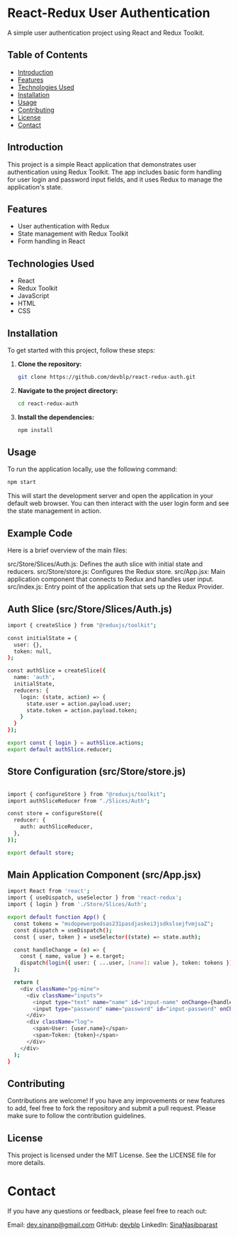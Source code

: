 # React-Redux User Authentication

A simple user authentication project using React and Redux Toolkit.

## Table of Contents

- [Introduction](#introduction)
- [Features](#features)
- [Technologies Used](#technologies-used)
- [Installation](#installation)
- [Usage](#usage)
- [Contributing](#contributing)
- [License](#license)
- [Contact](#contact)

## Introduction

This project is a simple React application that demonstrates user authentication using Redux Toolkit. The app includes basic form handling for user login and password input fields, and it uses Redux to manage the application's state.

## Features

- User authentication with Redux
- State management with Redux Toolkit
- Form handling in React

## Technologies Used

- React
- Redux Toolkit
- JavaScript
- HTML
- CSS

## Installation

To get started with this project, follow these steps:

1. **Clone the repository:**
    ```sh
    git clone https://github.com/devblp/react-redux-auth.git
    ```
2. **Navigate to the project directory:**
    ```sh
    cd react-redux-auth
    ```
3. **Install the dependencies:**
    ```sh
    npm install
    ```

## Usage

To run the application locally, use the following command:

```sh
npm start
```

This will start the development server and open the application in your default web browser. You can then interact with the user login form and see the state management in action.

## Example Code
Here is a brief overview of the main files:

src/Store/Slices/Auth.js: Defines the auth slice with initial state and reducers.
src/Store/store.js: Configures the Redux store.
src/App.jsx: Main application component that connects to Redux and handles user input.
src/index.js: Entry point of the application that sets up the Redux Provider.

## Auth Slice (src/Store/Slices/Auth.js)
```sh
import { createSlice } from "@reduxjs/toolkit";

const initialState = {
  user: {},
  token: null,
};

const authSlice = createSlice({
  name: 'auth',
  initialState,
  reducers: {
    login: (state, action) => {
      state.user = action.payload.user;
      state.token = action.payload.token;
    }
  }
});

export const { login } = authSlice.actions;
export default authSlice.reducer;
```

## Store Configuration (src/Store/store.js)
```sh

import { configureStore } from "@reduxjs/toolkit";
import authSliceReducer from "./Slices/Auth";

const store = configureStore({
  reducer: {
    auth: authSliceReducer,
  },
});

export default store;
```

## Main Application Component (src/App.jsx)
```sh
import React from 'react';
import { useDispatch, useSelector } from 'react-redux';
import { login } from './Store/Slices/Auth';

export default function App() {
  const tokens = "msdopewerpodsas231pasdjaskei3jsdkslsejfvmjsaZ";
  const dispatch = useDispatch();
  const { user, token } = useSelector((state) => state.auth);

  const handleChange = (e) => {
    const { name, value } = e.target;
    dispatch(login({ user: { ...user, [name]: value }, token: tokens }));
  };

  return (
    <div className="pg-mine">
      <div className="inputs">
        <input type="text" name="name" id="input-name" onChange={handleChange} />
        <input type="password" name="password" id="input-password" onChange={handleChange} />
      </div>
      <div className="log">
        <span>User: {user.name}</span>
        <span>Token: {token}</span>
      </div>
    </div>
  );
}
```

## Contributing

Contributions are welcome! If you have any improvements or new features to add, feel free to fork the repository and submit a pull request. Please make sure to follow the contribution guidelines.

## License
This project is licensed under the MIT License. See the LICENSE file for more details.

# Contact
If you have any questions or feedback, please feel free to reach out:

Email: [dev.sinanp@gmail.com](https://github.com/devblp)
GitHub: [devblp]()
LinkedIn: [SinaNasibparast]()